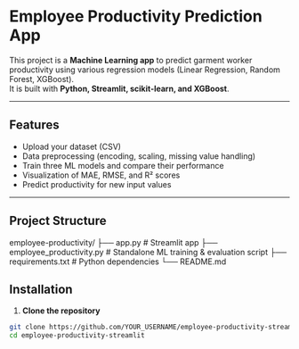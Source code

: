 # Employee Productivity Prediction App

This project is a **Machine Learning app** to predict garment worker productivity using various regression models (Linear Regression, Random Forest, XGBoost).  
It is built with **Python, Streamlit, scikit-learn, and XGBoost**.

---

## Features
- Upload your dataset (CSV)
- Data preprocessing (encoding, scaling, missing value handling)
- Train three ML models and compare their performance
- Visualization of MAE, RMSE, and R² scores
- Predict productivity for new input values

---

## Project Structure
employee-productivity/
├── app.py # Streamlit app
├── employee_productivity.py # Standalone ML training & evaluation script
├── requirements.txt # Python dependencies
└── README.md

## Installation

1. **Clone the repository**
```bash
git clone https://github.com/YOUR_USERNAME/employee-productivity-streamlit.git
cd employee-productivity-streamlit
